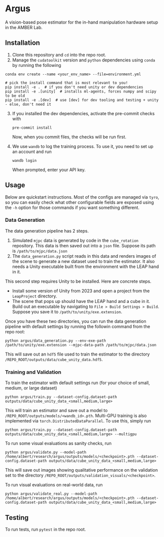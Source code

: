 # Argus
A vision-based pose estimator for the in-hand manipulation hardware setup in the AMBER Lab.

## Installation

1. Clone this repository and `cd` into the repo root.
2. Manage the `cudatoolkit` version and `python` dependencies using `conda` by running the following
```
conda env create --name <your_env_name> --file=environment.yml

# pick the install command that is most relevant to you!
pip install -e .  # if you don't need unity or dev dependencies
pip install -e .[unity]  # installs ml-agents, forces numpy and scipy to be old
pip install -e .[dev]  # use [dev] for dev tooling and testing + unity - else, don't need it
```
3. If you installed the dev dependencies, activate the pre-commit checks with
    ```
    pre-commit install
    ```
    Now, when you commit files, the checks will be run first.

4. We use `wandb` to log the training process. To use it, you need to set up an account and run
    ```
    wandb login
    ```
    When prompted, enter your API key.

## Usage

Below are quickstart instructions. Most of the configs are managed via `tyro`, so you can easily check what other configurable fields are exposed using the `-h` option for those commands if you want something different.

### Data Generation

The data generation pipeline has 2 steps.

1. Simulated `mjpc` data is generated by code in the `cube_rotation` repository. This data is then saved out into a `json` file. Suppose its path is `/path/to/mjpc/data.json`
2. The `data_generation.py` script reads in this data and renders images of the scene to generate a new dataset used to train the estimator. It also needs a Unity executable built from the environment with the LEAP hand in it.

This second step requires Unity to be installed. Here are concrete steps.

* Install some version of Unity from 2023 and open a project from the `LeapProject` directory.
* The scene that pops up should have the LEAP hand and a cube in it. Build out an executable by navigating to `File > Build Settings > Build`. Suppose you save it to `/path/to/unity/exe.extension`.

Once you have these two directories, you can run the data generation pipeline with default settings by running the followin command from the repo root:
```
python argus/data_generation.py --env-exe-path /path/to/unity/exe.extension --mjpc-data-path /path/to/mjpc/data.json
```
This will save out an `hdf5` file used to train the estimator to the directory `/REPO_ROOT/outputs/data/cube_unity_data.hdf5`.

### Training and Validation

To train the estimator with default settings run (for your choice of small, medium, or large dataset)
```
python argus/train.py --dataset-config.dataset-path outputs/data/cube_unity_data_<small,medium,large>
```
This will train an estimator and save out a model to `/REPO_ROOT/outputs/models/<wandb_id>.pth`. Multi-GPU training is also implemented via `torch.DistributedDataParallel`. To use this, simply run
```
python argus/train.py --dataset-config.dataset-path outputs/data/cube_unity_data_<small,medium,large> --multigpu
```

To run some visual evaluations as sanity checks, run
```
python argus/validate.py --model-path /home/albert/research/argus/outputs/models/<checkpoint>.pth --dataset-config.dataset-path outputs/data/cube_unity_data_<small,medium,large>
```
This will save out images showing qualitative performance on the validation set to the directory `/REPO_ROOT/outputs/validation_visuals/<checkpoint>`.

To run visual evaluations on real-world data, run
```
python argus/validate_real.py --model-path /home/albert/research/argus/outputs/models/<checkpoint>.pth --dataset-config.dataset-path outputs/data/cube_unity_data_<small,medium,large>
```

## Testing

To run tests, run `pytest` in the repo root.

